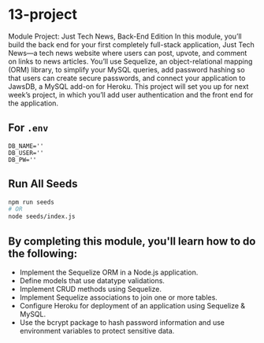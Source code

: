 # 13-project
Module Project: Just Tech News, Back-End Edition
In this module, you’ll build the back end for your first completely full-stack application, Just Tech News—a tech news website where users can post, upvote, and comment on links to news articles. You’ll use Sequelize, an object-relational mapping (ORM) library, to simplify your MySQL queries, add password hashing so that users can create secure passwords, and connect your application to JawsDB, a MySQL add-on for Heroku. This project will set you up for next week’s project, in which you’ll add user authentication and the front end for the application.

## For `.env`

```plaintext
DB_NAME=''
DB_USER=''
DB_PW=''
```

## Run All Seeds

```bash
npm run seeds
# OR
node seeds/index.js
```
## By completing this module, you'll learn how to do the following:
* Implement the Sequelize ORM in a Node.js application.
* Define models that use datatype validations.
* Implement CRUD methods using Sequelize.
* Implement Sequelize associations to join one or more tables.
* Configure Heroku for deployment of an application using Sequelize & MySQL.
* Use the bcrypt package to hash password information and use environment variables to protect sensitive data.